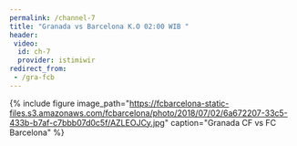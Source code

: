 ```yaml
---
permalink: /channel-7
title: "Granada vs Barcelona K.O 02:00 WIB "
header:
 video:
  id: ch-7
  provider: istimiwir
redirect_from:
 - /gra-fcb
---
```

{% include figure image_path="https://fcbarcelona-static-files.s3.amazonaws.com/fcbarcelona/photo/2018/07/02/6a672207-33c5-433b-b7af-c7bbb07d0c5f/AZLEOJCy.jpg" caption="Granada CF vs FC Barcelona" %}

